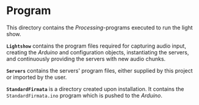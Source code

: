 # Program

This directory contains the _Processing_-programs executed to run the light show.

**`Lightshow`** contains the program files required for capturing audio input, creating the _Arduino_ and configuration objects, instantiating the servers, and continuously providing the servers with new audio chunks.

**`Servers`** contains the servers' program files, either supplied by this project or imported by the user.

**`StandardFirmata`** is a directory created upon installation. It contains the `StandardFirmata.ino` program which is pushed to the _Arduino_.
